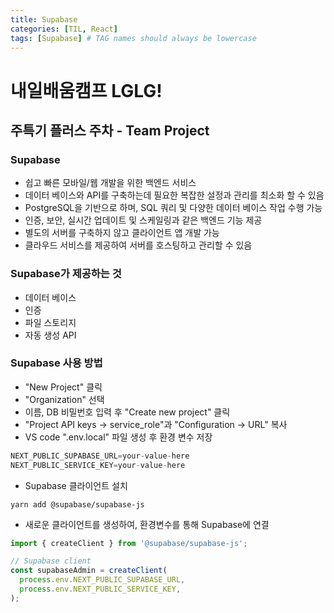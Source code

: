 ```yaml
---
title: Supabase
categories: [TIL, React]
tags: [Supabase] # TAG names should always be lowercase
---
```


# 내일배움캠프 LGLG!

## 주특기 플러스 주차 - Team Project

### Supabase
- 쉽고 빠른 모바일/웹 개발을 위한 백엔드 서비스
- 데이터 베이스와 API를 구축하는데 필요한 복잡한 설정과 관리를 최소화 할 수 있음
- PostgreSQL을 기반으로 하며, SQL 쿼리 및 다양한 데이터 베이스 작업 수행 가능
- 인증, 보안, 실시간 업데이트 및 스케일링과 같은 백엔드 기능 제공
- 별도의 서버를 구축하지 않고 클라이언트 앱 개발 가능
- 클라우드 서비스를 제공하여 서버를 호스팅하고 관리할 수 있음

### Supabase가 제공하는 것
- 데이터 베이스 
- 인증
- 파일 스토리지
- 자동 생성 API

### Supabase 사용 방법
- "New Project" 클릭
- "Organization" 선택
- 이름, DB 비밀번호 입력 후 "Create new project" 클릭
- "Project API keys → service_role"과 "Configuration → URL" 복사
- VS code ".env.local" 파일 생성 후 환경 변수 저장
```js
NEXT_PUBLIC_SUPABASE_URL=your-value-here
NEXT_PUBLIC_SERVICE_KEY=your-value-here
```
- Supabase 클라이언트 설치
```
yarn add @supabase/supabase-js
```
- 새로운 클라이언트를 생성하여, 환경변수를 통해 Supabase에 연결
```js
import { createClient } from '@supabase/supabase-js';

// Supabase client
const supabaseAdmin = createClient(
  process.env.NEXT_PUBLIC_SUPABASE_URL,
  process.env.NEXT_PUBLIC_SERVICE_KEY,
);
```